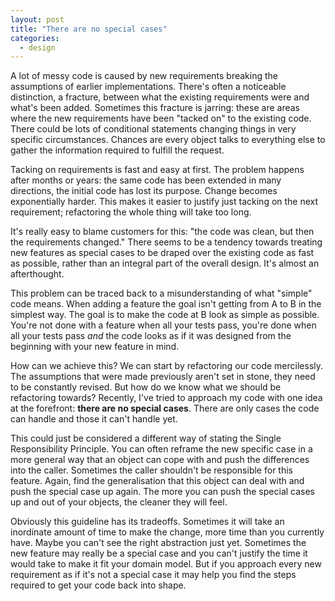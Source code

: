 ```yaml
---
layout: post
title: "There are no special cases"
categories:
  - design
---
```


A lot of messy code is caused by new requirements breaking the assumptions of earlier implementations. There's often a noticeable distinction, a fracture, between what the existing requirements were and what's been added. Sometimes this fracture is jarring: these are areas where the new requirements have been "tacked on" to the existing code. There could be lots of conditional statements changing things in very specific circumstances. Chances are every object talks to everything else to gather the information required to fulfill the request.

Tacking on requirements is fast and easy at first. The problem happens after months or years: the same code has been extended in many directions, the initial code has lost its purpose. Change becomes exponentially harder. This makes it easier to justify just tacking on the next requirement; refactoring the whole thing will take too long.

It's really easy to blame customers for this: "the code was clean, but then the requirements changed." There seems to be a tendency towards treating new features as special cases to be draped over the existing code as fast as possible, rather than an integral part of the overall design. It's almost an afterthought. 

This problem can be traced back to a misunderstanding of what "simple" code means. When adding a feature the goal isn't getting from A to B in the simplest way. The goal is to make the code at B look as simple as possible. You're not done with a feature when all your tests pass, you're done when all your tests pass _and_ the code looks as if it was designed from the beginning with your new feature in mind.

How can we achieve this? We can start by refactoring our code mercilessly. The assumptions that were made previously aren't set in stone, they need to be constantly revised. But how do we know what we should be refactoring towards? Recently, I've tried to approach my code with one idea at the forefront: **there are no special cases**. There are only cases the code can handle and those it can't handle yet. 

This could just be considered a different way of stating the Single Responsibility Principle. You can often reframe the new specific case in a more general way that an object can cope with and push the differences into the caller. Sometimes the caller shouldn't be responsible for this feature. Again, find the generalisation that this object can deal with and push the special case up again. The more you can push the special cases up and out of your objects, the cleaner they will feel.

Obviously this guideline has its tradeoffs. Sometimes it will take an inordinate amount of time to make the change, more time than you currently have. Maybe you can't see the right abstraction just yet. Sometimes the new feature may really be a special case and you can't justify the time it would take to make it fit your domain model. But if you approach every new requirement as if it's not a special case it may help you find the steps required to get your code back into shape.
